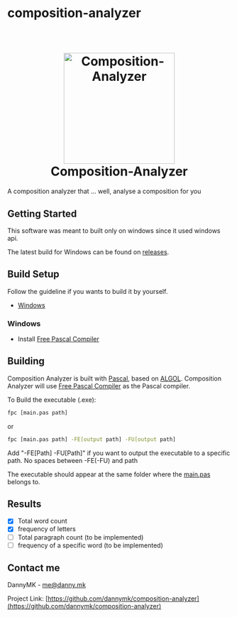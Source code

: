 <!-- <a name="readme-top"></a> -->

# composition-analyzer

<h1 align="center">
  <br>
  <a href="https://github.com/dannymk2006/composition-analyzer/"><img src="https://i.imgur.com/PDG394z.png" alt="Composition-Analyzer" width="250"></a>
  <br>
  <b>Composition-Analyzer</b>
  <br>
</h1>

A composition analyzer that ... well, analyse a composition for you

<!-- <p align="right">(<a href="#readme-top">back to top</a>)</p> -->

## Getting Started

This software was meant to built only on windows since it used windows api.

The latest build for Windows can be found on [releases](https://github.com/dannymk2006/composition-analyzer/releases/latest).

## Build Setup

Follow the guideline if you wants to build it by yourself.

* [Windows](#windows)

### Windows

* Install [Free Pascal Compiler](https://sourceforge.net/projects/freepascal/files/Win32/3.2.2/fpc-3.2.2.win32.and.win64.exe/download)

## Building
Composition Analyzer is built with [Pascal](https://en.wikipedia.org/wiki/Pascal_(programming_language)), based on [ALGOL](https://en.wikipedia.org/wiki/ALGOL). Composition Analyzer will use [Free Pascal Compiler](https://www.freepascal.org/) as the Pascal compiler.

To Build the executable (.exe):
```sh
fpc [main.pas path]
```

or

```sh
fpc [main.pas path] -FE[output path] -FU[output path]
```
Add "-FE[Path] -FU[Path]" if you want to output the executable to a specific path. No spaces between -FE(-FU) and path

The executable should appear at the same folder where the [main.pas](https://github.com/dannymk2006/composition-analyzer/blob/main/main.pas?raw=1) belongs to.

## Results

- [x] Total word count
- [x] frequency of letters
- [ ] Total paragraph count (to be implemented)
- [ ] frequency of a specific word (to be implemented)

## Contact me
DannyMK - me@danny.mk

Project Link: [https://github.com/dannymk/composition-analyzer](https://github.com/dannymk/composition-analyzer)
